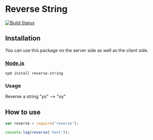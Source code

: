 # Reverse String

[![Build Status](https://travis-ci.org/cedced19/reverse-string.svg)](https://travis-ci.org/cedced19/reverse-string)

## Installation

You can use this package on the server side as well as the client side.

### [Node.js](http://nodejs.org/)

```
npm install reverse-string
```

### Usage

Reverse a string
"yo" --> "oy"

## How to use

~~~ javascript
var reverse = require('reverse');

console.log(reverse('test'));
~~~